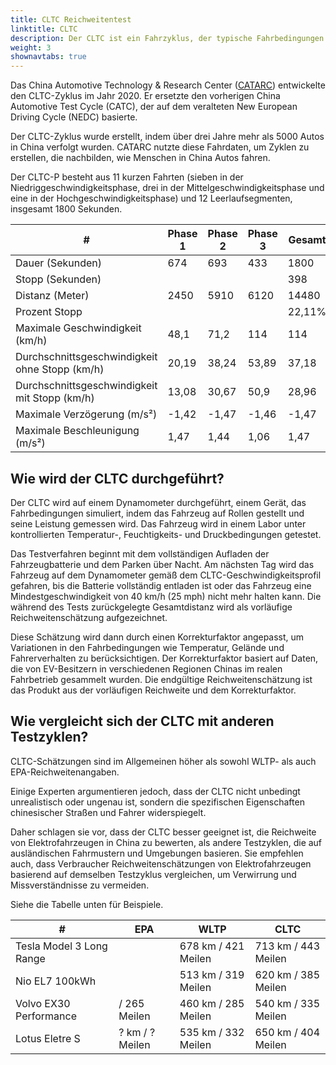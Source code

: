 ```yaml
---
title: CLTC Reichweitentest
linktitle: CLTC
description: Der CLTC ist ein Fahrzyklus, der typische Fahrbedingungen und Muster chinesischer Fahrer simuliert.
weight: 3
shownavtabs: true
---
```

<!-- markdownlint-disable MD033 -->

Das China Automotive Technology & Research Center ([CATARC](https://www.catarc.ac.cn/)) entwickelte den CLTC-Zyklus im Jahr 2020. Er ersetzte den vorherigen China Automotive Test Cycle (CATC), der auf dem veralteten New European Driving Cycle (NEDC) basierte.

Der CLTC-Zyklus wurde erstellt, indem über drei Jahre mehr als 5000 Autos in China verfolgt wurden. CATARC nutzte diese Fahrdaten, um Zyklen zu erstellen, die nachbilden, wie Menschen in China Autos fahren.

Der CLTC-P besteht aus 11 kurzen Fahrten (sieben in der Niedriggeschwindigkeitsphase, drei in der Mittelgeschwindigkeitsphase und eine in der Hochgeschwindigkeitsphase) und 12 Leerlaufsegmenten, insgesamt 1800 Sekunden.

<table class="table table-striped border">
    <thead>
        <tr>
            <th>#</th>
            <th>Phase 1</th>
            <th>Phase 2</th>
            <th>Phase 3</th>
            <th>Gesamt</th>
        </tr>
    </thead>
    <tbody>
        <tr>
            <td>Dauer (Sekunden)</td>
            <td>674</td>
            <td>693</td>
            <td>433</td>
            <td>1800</td>
        </tr>
        <tr>
            <td>Stopp (Sekunden)</td>
            <td></td>
            <td></td>
            <td></td>
            <td>398</td>
        </tr>
        <tr>
            <td>Distanz (Meter)</td>
            <td>2450</td>
            <td>5910</td>
            <td>6120</td>
            <td>14480</td>
        </tr>
        <tr>
            <td>Prozent Stopp</td>
            <td></td>
            <td></td>
            <td></td>
            <td>22,11%</td>
        </tr>
        <tr>
            <td>Maximale Geschwindigkeit (km/h)</td>
            <td>48,1</td>
            <td>71,2</td>
            <td>114</td>
            <td>114</td>
        </tr>
        <tr>
            <td>Durchschnittsgeschwindigkeit ohne Stopp (km/h)</td>
            <td>20,19</td>
            <td>38,24</td>
            <td>53,89</td>
            <td>37,18</td>
        </tr>
        <tr>
            <td>Durchschnittsgeschwindigkeit mit Stopp (km/h)</td>
            <td>13,08</td>
            <td>30,67</td>
            <td>50,9</td>
            <td>28,96</td>
        </tr>
        <tr>
            <td>Maximale Verzögerung (m/s²)</td>
            <td>-1,42</td>
            <td>-1,47</td>
            <td>-1,46</td>
            <td>-1,47</td>
        </tr>
        <tr>
            <td>Maximale Beschleunigung (m/s²)</td>
            <td>1,47</td>
            <td>1,44</td>
            <td>1,06</td>
            <td>1,47</td>
        </tr>
    </tbody>
</table>

## Wie wird der CLTC durchgeführt?

Der CLTC wird auf einem Dynamometer durchgeführt, einem Gerät, das Fahrbedingungen simuliert, indem das Fahrzeug auf Rollen gestellt und seine Leistung gemessen wird. Das Fahrzeug wird in einem Labor unter kontrollierten Temperatur-, Feuchtigkeits- und Druckbedingungen getestet.

Das Testverfahren beginnt mit dem vollständigen Aufladen der Fahrzeugbatterie und dem Parken über Nacht. Am nächsten Tag wird das Fahrzeug auf dem Dynamometer gemäß dem CLTC-Geschwindigkeitsprofil gefahren, bis die Batterie vollständig entladen ist oder das Fahrzeug eine Mindestgeschwindigkeit von 40 km/h (25 mph) nicht mehr halten kann. Die während des Tests zurückgelegte Gesamtdistanz wird als vorläufige Reichweitenschätzung aufgezeichnet.

Diese Schätzung wird dann durch einen Korrekturfaktor angepasst, um Variationen in den Fahrbedingungen wie Temperatur, Gelände und Fahrerverhalten zu berücksichtigen. Der Korrekturfaktor basiert auf Daten, die von EV-Besitzern in verschiedenen Regionen Chinas im realen Fahrbetrieb gesammelt wurden. Die endgültige Reichweitenschätzung ist das Produkt aus der vorläufigen Reichweite und dem Korrekturfaktor.

## Wie vergleicht sich der CLTC mit anderen Testzyklen?

CLTC-Schätzungen sind im Allgemeinen höher als sowohl WLTP- als auch EPA-Reichweitenangaben.

Einige Experten argumentieren jedoch, dass der CLTC nicht unbedingt unrealistisch oder ungenau ist, sondern die spezifischen Eigenschaften chinesischer Straßen und Fahrer widerspiegelt.

Daher schlagen sie vor, dass der CLTC besser geeignet ist, die Reichweite von Elektrofahrzeugen in China zu bewerten, als andere Testzyklen, die auf ausländischen Fahrmustern und Umgebungen basieren. Sie empfehlen auch, dass Verbraucher Reichweitenschätzungen von Elektrofahrzeugen basierend auf demselben Testzyklus vergleichen, um Verwirrung und Missverständnisse zu vermeiden.

Siehe die Tabelle unten für Beispiele.

<table class="table table-striped border">
    <thead>
        <tr>
            <th>#</th>
            <th>EPA</th>
            <th>WLTP</th>
            <th>CLTC</th>
        </tr>
    </thead>
    <tbody>
        <tr>
            <td>Tesla Model 3 Long Range</td>
            <td></td>
            <td>678 km / 421 Meilen</td>
            <td>713 km / 443 Meilen</td>
        </tr>
        <tr>
            <td>Nio EL7 100kWh</td>
            <td></td>
            <td>513 km / 319 Meilen</td>
            <td>620 km / 385 Meilen</td>
        </tr>
        <tr>
            <td>Volvo EX30 Performance</td>
            <td>/ 265 Meilen</td>
            <td>460 km / 285 Meilen</td>
            <td>540 km / 335 Meilen</td>
        </tr>
        <tr>
            <td>Lotus Eletre S</td>
            <td>? km / ? Meilen</td>
            <td>535 km / 332 Meilen</td>
            <td>650 km / 404 Meilen</td>
        </tr>
    </tbody>
</table>